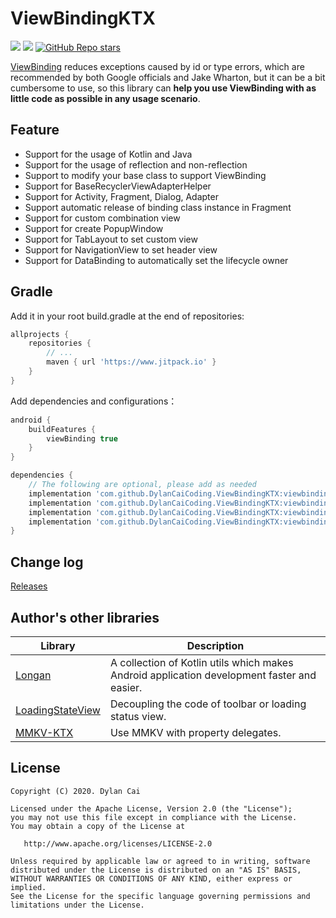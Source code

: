# ViewBindingKTX

[![](https://www.jitpack.io/v/DylanCaiCoding/ViewBindingKTX.svg)](https://www.jitpack.io/#DylanCaiCoding/ViewBindingKTX) 
[![](https://img.shields.io/badge/License-Apache--2.0-blue.svg)](https://github.com/DylanCaiCoding/ViewBindingKtx/blob/master/LICENSE)
[![GitHub Repo stars](https://img.shields.io/github/stars/DylanCaiCoding/ViewBindingKTX?style=social)](https://github.com/DylanCaiCoding/ViewBindingKTX)

[ViewBinding](https://developer.android.com/topic/libraries/view-binding) reduces exceptions caused by id or type errors, which are recommended by both Google officials and Jake Wharton, but it can be a bit cumbersome to use, so this library can **help you use ViewBinding with as little code as possible in any usage scenario**.

## Feature

- Support for the usage of Kotlin and Java
- Support for the usage of reflection and non-reflection
- Support to modify your base class to support ViewBinding
- Support for BaseRecyclerViewAdapterHelper
- Support for Activity, Fragment, Dialog, Adapter
- Support automatic release of binding class instance in Fragment
- Support for custom combination view
- Support for create PopupWindow
- Support for TabLayout to set custom view
- Support for NavigationView to set header view
- Support for DataBinding to automatically set the lifecycle owner

## Gradle

Add it in your root build.gradle at the end of repositories:
```groovy
allprojects {
    repositories {
        // ...
        maven { url 'https://www.jitpack.io' }
    }
}
```

Add dependencies and configurations：

```groovy
android {
    buildFeatures {
        viewBinding true
    }
}

dependencies {
    // The following are optional, please add as needed
    implementation 'com.github.DylanCaiCoding.ViewBindingKTX:viewbinding-ktx:2.0.2'
    implementation 'com.github.DylanCaiCoding.ViewBindingKTX:viewbinding-nonreflection-ktx:2.0.2'
    implementation 'com.github.DylanCaiCoding.ViewBindingKTX:viewbinding-base:2.0.2'
    implementation 'com.github.DylanCaiCoding.ViewBindingKTX:viewbinding-brvah:2.0.2'
}
```

## Change log

[Releases](https://github.com/DylanCaiCoding/ViewBindingKTX/releases)

## Author's other libraries

| Library                                                      | Description                                                  |
| ------------------------------------------------------------ | ------------------------------------------------------------ |
| [Longan](https://github.com/DylanCaiCoding/Longan)           | A collection of Kotlin utils which makes Android application development faster and easier. |
| [LoadingStateView](https://github.com/DylanCaiCoding/LoadingStateView) | Decoupling the code of toolbar or loading status view.       |
| [MMKV-KTX](https://github.com/DylanCaiCoding/MMKV-KTX)       | Use MMKV with property delegates.                                      |

## License

```
Copyright (C) 2020. Dylan Cai

Licensed under the Apache License, Version 2.0 (the "License");
you may not use this file except in compliance with the License.
You may obtain a copy of the License at

   http://www.apache.org/licenses/LICENSE-2.0

Unless required by applicable law or agreed to in writing, software
distributed under the License is distributed on an "AS IS" BASIS,
WITHOUT WARRANTIES OR CONDITIONS OF ANY KIND, either express or implied.
See the License for the specific language governing permissions and
limitations under the License.
```
